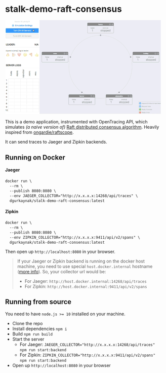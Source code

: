 # stalk-demo-raft-consensus

![Demo](./demo.gif)

This is a demo application, instrumented with OpenTracing API, which simulates *(a naive version of)* [Raft distributed consensus algorithm](https://en.wikipedia.org/wiki/Raft_(computer_science)). Heavily inspired from [ongardie/raftscope](https://github.com/ongardie/raftscope).

It can send traces to Jaeger and Zipkin backends.

## Running on Docker

#### Jaeger

```
docker run \
  --rm \
  --publish 8080:8080 \
  --env JAEGER_COLLECTOR="http://x.x.x.x:14268/api/traces" \
  dgurkaynak/stalk-demo-raft-consensus:latest
```

#### Zipkin

```
docker run \
  --rm \
  --publish 8080:8080 \
  --env ZIPKIN_COLLECTOR="http://x.x.x.x:9411/api/v2/spans" \
  dgurkaynak/stalk-demo-raft-consensus:latest
```

Then open up `http://localhost:8080` in your browser.

> If your Jaeger or Zipkin backend is running on the docker host machine, you need to use special `host.docker.internal` hostname ([more info](https://docs.docker.com/docker-for-mac/networking/#use-cases-and-workarounds)). So, your collector url would be:
> - For Jaeger: `http://host.docker.internal:14268/api/traces`
> - For Zipkin: `http://host.docker.internal:9411/api/v2/spans`

## Running from source

You need to have `node.js >= 10` installed on your machine.

- Clone the repo
- Install dependencies `npm i`
- Build `npm run build`
- Start the server
  - For Jaeger: `JAEGER_COLLECTOR="http://x.x.x.x:14268/api/traces" npm run start:backend`
  - For Zipkin: `ZIPKIN_COLLECTOR="http://x.x.x.x:9411/api/v2/spans" npm run start:backend`
- Open up `http://localhost:8080` in your browser
